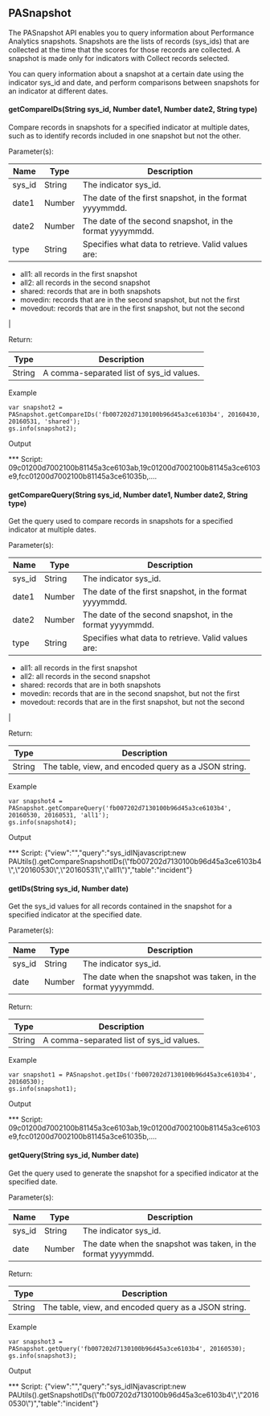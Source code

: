 PASnapshot
----------

The PASnapshot API enables you to query information about Performance Analytics snapshots. Snapshots are the lists of records (sys\_ids) that are collected at the time that the scores for those records are collected. A snapshot is made only for indicators with Collect records selected.

You can query information about a snapshot at a certain date using the indicator sys\_id and date, and perform comparisons between snapshots for an indicator at different dates.

#### getCompareIDs(String sys\_id, Number date1, Number date2, String type)

Compare records in snapshots for a specified indicator at multiple dates, such as to identify records included in one snapshot but not the other.

Parameter(s):

| Name | Type | Description |
| --- | --- | --- |
| sys\_id | String | The indicator sys\_id. |
| date1 | Number | The date of the first snapshot, in the format yyyymmdd. |
| date2 | Number | The date of the second snapshot, in the format yyyymmdd. |
| type | String | Specifies what data to retrieve. Valid values are:
*   all1: all records in the first snapshot
*   all2: all records in the second snapshot
*   shared: records that are in both snapshots
*   movedin: records that are in the second snapshot, but not the first
*   movedout: records that are in the first snapshot, but not the second

 |

Return:

| Type | Description |
| --- | --- |
| String | A comma-separated list of sys\_id values. |

Example

    var snapshot2 = PASnapshot.getCompareIDs('fb007202d7130100b96d45a3ce6103b4', 20160430, 20160531, 'shared');
    gs.info(snapshot2);

Output

\*\*\* Script: 09c01200d7002100b81145a3ce6103ab,19c01200d7002100b81145a3ce6103e9,fcc01200d7002100b81145a3ce61035b,….

#### getCompareQuery(String sys\_id, Number date1, Number date2, String type)

Get the query used to compare records in snapshots for a specified indicator at multiple dates.

Parameter(s):

| Name | Type | Description |
| --- | --- | --- |
| sys\_id | String | The indicator sys\_id. |
| date1 | Number | The date of the first snapshot, in the format yyyymmdd. |
| date2 | Number | The date of the second snapshot, in the format yyyymmdd. |
| type | String | Specifies what data to retrieve. Valid values are:
*   all1: all records in the first snapshot
*   all2: all records in the second snapshot
*   shared: records that are in both snapshots
*   movedin: records that are in the second snapshot, but not the first
*   movedout: records that are in the first snapshot, but not the second

 |

Return:

| Type | Description |
| --- | --- |
| String | The table, view, and encoded query as a JSON string. |

Example

    var snapshot4 = PASnapshot.getCompareQuery('fb007202d7130100b96d45a3ce6103b4', 20160530, 20160531, 'all1');
    gs.info(snapshot4);
    

Output

\*\*\* Script: {"view":"","query":"sys\_idINjavascript:new PAUtils().getCompareSnapshotIDs(\\"fb007202d7130100b96d45a3ce6103b4\\",\\"20160530\\",\\"20160531\\",\\"all1\\")","table":"incident"}

#### getIDs(String sys\_id, Number date)

Get the sys\_id values for all records contained in the snapshot for a specified indicator at the specified date.

Parameter(s):

| Name | Type | Description |
| --- | --- | --- |
| sys\_id | String | The indicator sys\_id. |
| date | Number | The date when the snapshot was taken, in the format yyyymmdd. |

Return:

| Type | Description |
| --- | --- |
| String | A comma-separated list of sys\_id values. |

Example

    var snapshot1 = PASnapshot.getIDs('fb007202d7130100b96d45a3ce6103b4', 20160530);
    gs.info(snapshot1);

Output

\*\*\* Script: 09c01200d7002100b81145a3ce6103ab,19c01200d7002100b81145a3ce6103e9,fcc01200d7002100b81145a3ce61035b,….

#### getQuery(String sys\_id, Number date)

Get the query used to generate the snapshot for a specified indicator at the specified date.

Parameter(s):

| Name | Type | Description |
| --- | --- | --- |
| sys\_id | String | The indicator sys\_id. |
| date | Number | The date when the snapshot was taken, in the format yyyymmdd. |

Return:

| Type | Description |
| --- | --- |
| String | The table, view, and encoded query as a JSON string. |

Example

    var snapshot3 = PASnapshot.getQuery('fb007202d7130100b96d45a3ce6103b4', 20160530);
    gs.info(snapshot3);

Output

\*\*\* Script: {"view":"","query":"sys\_idINjavascript:new PAUtils().getSnapshotIDs(\\"fb007202d7130100b96d45a3ce6103b4\\",\\"20160530\\")","table":"incident"}